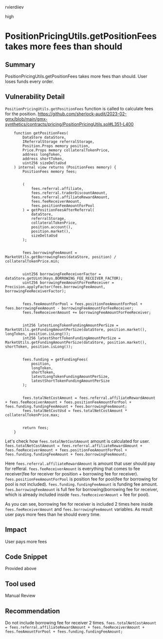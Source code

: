 rvierdiiev

high

# PositionPricingUtils.getPositionFees takes more fees than should

## Summary
PositionPricingUtils.getPositionFees takes more fees than should. User loses funds every order.
## Vulnerability Detail
`PositionPricingUtils.getPositionFees` function is called to calculate fees for the position.
https://github.com/sherlock-audit/2023-02-gmx/blob/main/gmx-synthetics/contracts/pricing/PositionPricingUtils.sol#L351-L400
```solidity
    function getPositionFees(
        DataStore dataStore,
        IReferralStorage referralStorage,
        Position.Props memory position,
        Price.Props memory collateralTokenPrice,
        address longToken,
        address shortToken,
        uint256 sizeDeltaUsd
    ) internal view returns (PositionFees memory) {
        PositionFees memory fees;


        (
            fees.referral.affiliate,
            fees.referral.traderDiscountAmount,
            fees.referral.affiliateRewardAmount,
            fees.feeReceiverAmount,
            fees.positionFeeAmountForPool
        ) = getPositionFeesAfterReferral(
            dataStore,
            referralStorage,
            collateralTokenPrice,
            position.account(),
            position.market(),
            sizeDeltaUsd
        );


        fees.borrowingFeeAmount = MarketUtils.getBorrowingFees(dataStore, position) / collateralTokenPrice.min;


        uint256 borrowingFeeReceiverFactor = dataStore.getUint(Keys.BORROWING_FEE_RECEIVER_FACTOR);
        uint256 borrowingFeeAmountForFeeReceiver = Precision.applyFactor(fees.borrowingFeeAmount, borrowingFeeReceiverFactor);


        fees.feeAmountForPool = fees.positionFeeAmountForPool + fees.borrowingFeeAmount - borrowingFeeAmountForFeeReceiver;
        fees.feeReceiverAmount += borrowingFeeAmountForFeeReceiver;


        int256 latestLongTokenFundingAmountPerSize = MarketUtils.getFundingAmountPerSize(dataStore, position.market(), longToken, position.isLong());
        int256 latestShortTokenFundingAmountPerSize = MarketUtils.getFundingAmountPerSize(dataStore, position.market(), shortToken, position.isLong());


        fees.funding = getFundingFees(
            position,
            longToken,
            shortToken,
            latestLongTokenFundingAmountPerSize,
            latestShortTokenFundingAmountPerSize
        );


        fees.totalNetCostAmount = fees.referral.affiliateRewardAmount + fees.feeReceiverAmount + fees.positionFeeAmountForPool + fees.funding.fundingFeeAmount + fees.borrowingFeeAmount;
        fees.totalNetCostUsd = fees.totalNetCostAmount * collateralTokenPrice.max;


        return fees;
    }
```

Let's check how `fees.totalNetCostAmount` amount is calculated for user.
`fees.totalNetCostAmount = fees.referral.affiliateRewardAmount + fees.feeReceiverAmount + fees.positionFeeAmountForPool + fees.funding.fundingFeeAmount + fees.borrowingFeeAmount;`

Here `fees.referral.affiliateRewardAmount` is amount that user should pay for refferal. `fees.feeReceiverAmount` is everything that comes to fee receiver(fee for receiver for position + borrowing fee for receiver). `fees.positionFeeAmountForPool` is position fee for pool(fee for borrowing for pool is not included). `fees.funding.fundingFeeAmount` is funding fee amount. `fees.borrowingFeeAmount` is full fee for borrowing(borrowing fee for receiver, which is already included inside `fees.feeReceiverAmount` + fee for pool).

As you can see, borrowing fee for receiver is included 2 times here inside `fees.feeReceiverAmount` and `fees.borrowingFeeAmount` variables. As result user pays more fees than he should every time.
## Impact
User pays more fees
## Code Snippet
Provided above
## Tool used

Manual Review

## Recommendation
Do not include borrowing fee for receiver 2 times.
`fees.totalNetCostAmount = fees.referral.affiliateRewardAmount + fees.feeReceiverAmount + fees.feeAmountForPool + fees.funding.fundingFeeAmount;`